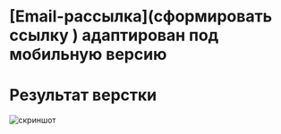 #   [Email-рассылкa](сформировать ссылку ) адаптирован под мобильную версию
#   Результат верстки 
![скриншот](https://github.com/Email_SOFIA-HOMEgift/blob/main/screencapture-127-0-0-1-5500-20220104-html-2025-09-09-23_58_28.jpg)

